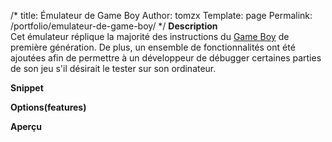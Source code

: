 /*
 title: Émulateur de Game Boy
 Author: tomzx
 Template: page
 Permalink: /portfolio/emulateur-de-game-boy/
*/
**Description**  
Cet émulateur réplique la majorité des instructions du [Game Boy][1] de première génération. De plus, un ensemble de fonctionnalités ont été ajoutées afin de permettre à un développeur de débugger certaines parties de son jeu s'il désirait le tester sur son ordinateur.

**Snippet**

**Options(features)**

**Aperçu**

 [1]: http://en.wikipedia.org/wiki/Game_Boy